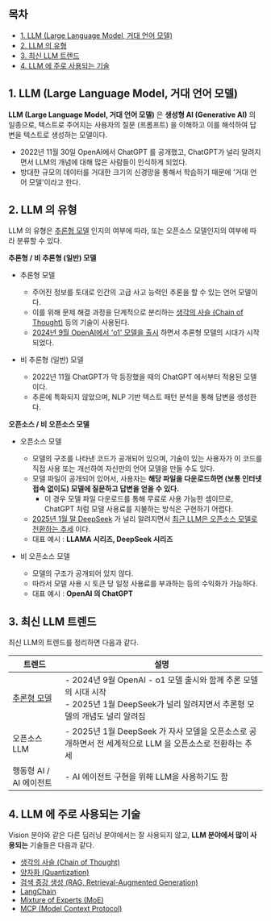 ## 목차

* [1. LLM (Large Language Model, 거대 언어 모델)](#1-llm-large-language-model-거대-언어-모델)
* [2. LLM 의 유형](#2-llm-의-유형)
* [3. 최신 LLM 트렌드](#3-최신-llm-트렌드)
* [4. LLM 에 주로 사용되는 기술](#4-llm-에-주로-사용되는-기술)

## 1. LLM (Large Language Model, 거대 언어 모델)

**LLM (Large Language Model, 거대 언어 모델)** 은 **생성형 AI (Generative AI)** 의 일종으로, 텍스트로 주어지는 사용자의 질문 (프롬프트) 을 이해하고 이를 해석하여 답변을 텍스트로 생성하는 모델이다.

* 2022년 11월 30일 OpenAI에서 ChatGPT 를 공개했고, ChatGPT가 널리 알려지면서 LLM의 개념에 대해 많은 사람들이 인식하게 되었다.
* 방대한 규모의 데이터를 거대한 크기의 신경망을 통해서 학습하기 때문에 '거대 언어 모델'이라고 한다.

## 2. LLM 의 유형

LLM 의 유형은 [추론형 모델](LLM_기초_추론형_모델.md) 인지의 여부에 따라, 또는 오픈소스 모델인지의 여부에 따라 분류할 수 있다.

**추론형 / 비 추론형 (일반) 모델**

* 추론형 모델
  * 주어진 정보를 토대로 인간의 고급 사고 능력인 추론을 할 수 있는 언어 모델이다.
  * 이를 위해 문제 해결 과정을 단계적으로 분리하는 [생각의 사슬 (Chain of Thought)](LLM_기초_Chain_of_Thought.md) 등의 기술이 사용된다.
  * [2024년 9월 OpenAI에서 'o1' 모델을 출시](../../AI%20Trend/AI_TREND_Sep_2024.md#20240913-금) 하면서 추론형 모델의 시대가 시작되었다.

* 비 추론형 (일반) 모델
  * 2022년 11월 ChatGPT가 막 등장했을 때의 ChatGPT 에서부터 적용된 모델이다.
  * 추론에 특화되지 않았으며, NLP 기반 텍스트 패턴 분석을 통해 답변을 생성한다.

**오픈소스 / 비 오픈소스 모델**

* 오픈소스 모델
  * 모델의 구조를 나타낸 코드가 공개되어 있으며, 기술이 있는 사용자가 이 코드를 직접 사용 또는 개선하여 자신만의 언어 모델을 만들 수도 있다.
  * 모델 파일이 공개되어 있어서, 사용자는 **해당 파일을 다운로드하면 (보통 인터넷 접속 없이도) 모델에 질문하고 답변을 얻을 수 있다.**
    * 이 경우 모델 파일 다운로드를 통해 무료로 사용 가능한 셈이므로, ChatGPT 처럼 모델 사용료를 지불하는 방식은 구현하기 어렵다.
  * [2025년 1월 말 DeepSeek](../../AI%20Trend/AI_Trend_Jan_2025.md#20250122-수) 가 널리 알려지면서 [최근 LLM은 오픈소스 모델로 전환하는 추세](../../AI%20Trend/AI_Trend_Feb_2025.md#20250214-금) 이다.
  * 대표 예시 : **LLAMA 시리즈, DeepSeek 시리즈**

* 비 오픈소스 모델
  * 모델의 구조가 공개되어 있지 않다.
  * 따라서 모델 사용 시 토큰 당 일정 사용료를 부과하는 등의 수익화가 가능하다.
  * 대표 예시 : **OpenAI 의 ChatGPT**

## 3. 최신 LLM 트렌드

최신 LLM의 트렌드를 정리하면 다음과 같다.

| 트렌드                        | 설명                                                                                                |
|----------------------------|---------------------------------------------------------------------------------------------------|
| [추론형 모델](LLM_기초_추론형_모델.md) | - 2024년 9월 OpenAI - o1 모델 출시와 함께 추론 모델의 시대 시작<br>- 2025년 1월 DeepSeek가 널리 알려지면서 추론형 모델의 개념도 널리 알려짐 |
| 오픈소스 LLM                   | - 2025년 1월 DeepSeek 가 자사 모델을 오픈소스로 공개하면서 전 세계적으로 LLM 을 오픈소스로 전환하는 추세                              |
| 행동형 AI / AI 에이전트           | - AI 에이전트 구현을 위해 LLM을 사용하기도 함                                                                     |

## 4. LLM 에 주로 사용되는 기술

Vision 분야와 같은 다른 딥러닝 분야에서는 잘 사용되지 않고, **LLM 분야에서 많이 사용되는** 기술들은 다음과 같다.

* [생각의 사슬 (Chain of Thought)](LLM_기초_Chain_of_Thought.md)
* [양자화 (Quantization)](LLM_기초_Quantization.md)
* [검색 증강 생성 (RAG, Retrieval-Augmented Generation)](LLM_기초_RAG.md)
* [LangChain](LLM_기초_Langchain.md)
* [Mixture of Experts (MoE)](LLM_기초_Mixture_of_Experts.md)
* [MCP (Model Context Protocol)](LLM_기초_MCP_Model_Context_Protocol.md)
